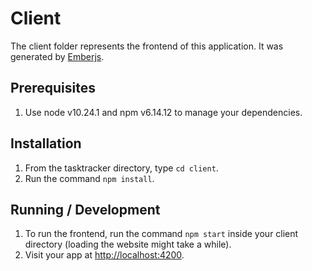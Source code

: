 # Client

The client folder represents the frontend of this application. It was generated by [Emberjs](https://emberjs.com/).

## Prerequisites

1. Use node v10.24.1 and npm v6.14.12 to manage your dependencies.

## Installation

1. From the tasktracker directory, type `cd client`.
2. Run the command `npm install`.

## Running / Development

1. To run the frontend, run the command `npm start` inside your client directory (loading the website might take a while).
2. Visit your app at [http://localhost:4200](http://localhost:4200).